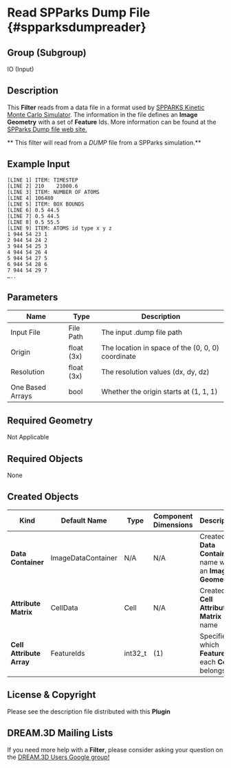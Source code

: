 Read SPParks Dump File {#spparksdumpreader}
=============

## Group (Subgroup) ##

IO (Input)

## Description ##

This **Filter** reads from a data file in a format used by [SPPARKS Kinetic Monte Carlo Simulator](http://spparks.sandia.gov/). The information in the file defines an **Image Geometry** with a set of **Feature** Ids. More information can be found at the [SPParks Dump file web site.](http://spparks.sandia.gov/doc/dump.html)

** This filter will read from a _DUMP_ file from a SPParks simulation.**
## Example Input ##

    [LINE 1] ITEM: TIMESTEP
    [LINE 2] 210    21000.6
    [LINE 3] ITEM: NUMBER OF ATOMS
    [LINE 4] 106480
    [LINE 5] ITEM: BOX BOUNDS
    [LINE 6] 0.5 44.5
    [LINE 7] 0.5 44.5
    [LINE 8] 0.5 55.5
    [LINE 9] ITEM: ATOMS id type x y z
    1 944 54 23 1
    2 944 54 24 2
    3 944 54 25 3
    4 944 54 26 4
    5 944 54 27 5
    6 944 54 28 6
    7 944 54 29 7
    …..


## Parameters ##

| Name | Type | Description |
|------|------| ----------- |
| Input File | File Path | The input .dump file path |
| Origin | float (3x) | The location in space of the (0, 0, 0) coordinate |
| Resolution | float (3x) | The resolution values (dx, dy, dz) |
| One Based Arrays | bool | Whether the origin starts at (1, 1, 1) |

## Required Geometry ##

Not Applicable

## Required Objects ##

None

## Created Objects ##

| Kind | Default Name | Type | Component Dimensions | Description |
|------|--------------|------|----------------------|-------------|
| **Data Container** | ImageDataContainer | N/A | N/A | Created **Data Container** name with an **Image Geometry** |
| **Attribute Matrix** | CellData | Cell | N/A | Created **Cell Attribute Matrix** name |
| **Cell Attribute Array** | FeatureIds | int32_t | (1) | Specifies to which **Feature** each **Cell** belongs |

## License & Copyright ##

Please see the description file distributed with this **Plugin**

## DREAM.3D Mailing Lists ##

If you need more help with a **Filter**, please consider asking your question on the [DREAM.3D Users Google group!](https://groups.google.com/forum/?hl=en#!forum/dream3d-users)

